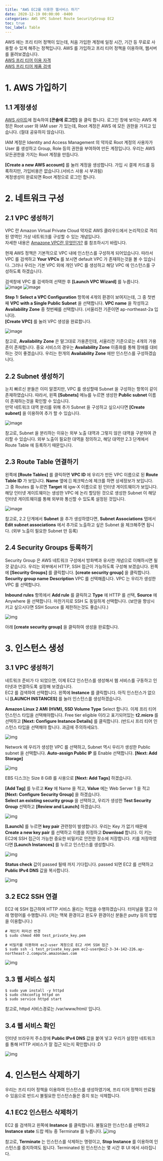 ```yaml
---
title: "AWS EC2를 이용한 웹서비스 하기"
date: 2020-12-19 00:00:00 -0400
categories: AWS VPC Subnet Route SecurityGroup EC2
toc: true
toc_label: Table
---
```

AWS 에는 프리 티어 정책이 있는데, 처음 가입한 계정에 일정 시간, 기간 등 무료로 사용할 수 있게 해주는 정책입니다.
AWS 를 가입하고 프리 티어 정책을 이용하여, 웹서버를 올려보겠습니다.  
[AWS 프리 티어 이용 자격](https://docs.aws.amazon.com/ko_kr/awsaccountbilling/latest/aboutv2/free-tier-eligibility.html)  
[AWS 프리 티어 제품 검색](https://aws.amazon.com/ko/free/?all-free-tier.sort-by=item.additionalFields.SortRank&all-free-tier.sort-order=asc&awsm.page-all-free-tier=1)

# 1. AWS 가입하기
## 1.1 계정생성
[AWS 사이트](https://aws.amazon.com/)에 접속하여 **[콘솔에 로그인]** 을 클릭 합니다. 
로그인 창에 보이는 AWS 계정은 Root user 와 IAM user 가 있는데, Root 계정은 AWS 에 모든 권한을 가지고 있습니다. (절대 공유하지 않습니다).  

IAM 계정은 Identity and Access Management 의 약자로 Root 계정의 사용자가 User 를 생성하고 Group, Role 등의 권한을 부여하여 만든 계정입니다. 
우리는 AWS 모든권한을 가지는 Root 계정을 만듭니다.  

**[Create a new AWS account]** 를 눌러 계정을 생성합니다. 가입 시 결제 카드를 등록하지만, 가입비용은 없습니다.(서비스 사용 시 부과됨)  
계정생성이 완료되면 Root 계정으로 로그인 합니다.

# 2. 네트워크 구성
## 2.1 VPC 생성하기
VPC 란 Amazon Virtual Private Cloud 약자로 AWS 클라우드에서 논리적으로 격리된 영역인 가상 네트워크를 구성할 수 있는 개념입니다.  
자세한 내용은 [Amazone VPC란 무엇인가?](https://docs.aws.amazon.com/ko_kr/vpc/latest/userguide/what-is-amazon-vpc.html) 를 참조하시기 바랍니다.  

현재 AWS 정책은 기본적으로 VPC 내에 인스턴스를 구성하게 되어있습니다. 따라서 VPC 를 검색하고 **Your VPCs** 를 보시면 default VPC 가 존재하는것을 볼 수 있습니다. 그러나 우리는 기본 VPC 외에 개인 VPC 를 생성하고 해당 VPC 에 인스턴스를 구성하도록 하겠습니다.  

검색창에 VPC 를 검색하여 선택한 후 **[Launch VPC Wizard]** 를 누릅니다.  
![image](https://user-images.githubusercontent.com/25599354/102799056-4f373a00-43f5-11eb-87be-663b2415d7af.png)
![image](https://user-images.githubusercontent.com/25599354/102742467-4cf2c280-4398-11eb-9b09-34ebae3206fa.png)  

**Step 1: Select a VPC Configuration** 항목에 4개의 환경이 보여지는데, 그 중 첫번째 **VPC with a Single Public Subnet** 을 선택합니다.
**VPC name** 을 작성하고 **Availability Zone** 중 첫번째를 선택합니다. (서울리전 기준이면 ap-northeast-2a 입니다).  
**[Create VPC]** 를 눌러 VPC 생성을 완료합니다.  

![image](https://user-images.githubusercontent.com/25599354/102787257-20649800-43e4-11eb-8cd9-7766672c4bf7.png)

참고로, **Availability Zone** 은 말그대로 가용존인데, 서울리전 기준으로는 4개의 가용존이 존재합니다. 중요 서비스의 경우는 **Availability Zone** 이중화를 통해 장애를 대비하는 것이 좋겠습니다. 우리는 한개의 **Availability Zone** 에만 인스턴스를 구성하겠습니다.

## 2.2 Subnet 생성하기
눈치 빠르신 분들은 이미 알겠지만, VPC 를 생성할때 Subnet 을 구성하는 항목이 같이 존재하였습니다. 따라서, 왼쪽 **[Subnets]** 메뉴를 누르면 생성한 **Public subnet** 이름이 존재하는것을 확인할 수 있습니다.  
만약 네트워크 대역 분리를 위해 추가 Subnet 을 구성하고 싶으시다면 **[Create subnet]** 을 이용하여 추가 할 수 있습니다.  

![image](https://user-images.githubusercontent.com/25599354/102787392-5c97f880-43e4-11eb-872f-4c6c5ca4aa54.png)

참고로, Subnet 을 분리하는 이유는 외부 노출 대역과 그렇지 않은 대역을 구분하여 관리할 수 있습니다. 외부 노출이 필요한 대역을 정의하고, 해당 대역만 2.3 단계에서 Route Table 에 등록하기 때문입니다.

## 2.3 Route Table 연결하기
왼쪽에 **[Route Tables]** 를 클릭하면 **VPC ID** 에 우리가 만든 VPC 이름으로 된 **Route Table ID** 가 보입니다. **Name** 옆에 [] 체크박스에 체크를 하면 상세정보가 보입니다. 그 중 Routes 를 누르면 **Target** 에 igw-X 이름으로 된 인터넷 게이트웨이가 보입니다.  
해당 인터넷 게이트웨이는 생성한 VPC 에 논리 할당된 것으로 생성한 Subnet 이 해당 인터넷 게이트웨이를 통해 외부와 통신할 수 있도록 설정된 것입니다.  

![image](https://user-images.githubusercontent.com/25599354/102788084-7128c080-43e5-11eb-8f8e-51dbe963f4e0.png)

참고로, 2.2 단계에서 **Subnet** 을 추가 생성하였다면, **Subnet Associations** 탭에서 **Edit subnet associations** 에서 추가로 노출하고 싶은 Subnet 을 체크해주면 됩니다. (외부 노출이 필요한 Subnet 만 등록)

## 2.4 Security Groups 등록하기
Security Group 은 AWS 네트워크 구성에서 방화벽과 유사한 개념으로 이해하시면 될 것 같습니다. 우리는 외부에서 HTTP, SSH 접근이 가능하도록 구성해 보겠습니다.
왼쪽에 **[Security Groups]** 를 클릭합니다. **[create security group]** 을 클릭합니다. **Security group name** **Description** VPC 를 선택해줍니다. VPC 는 우리가 생성한 VPC 를 선택합니다.  

**Inbound rules** 항목에서 **Add rule** 를 클릭하고 **Type** 에 HTTP 를 선택, **Source** 에 Anywhere 을 선택합니다. 마찬가지로 SSH 도 동일하게 선택합니다. (보안을 향상시키고 싶으시다면 SSH Source 를 제한하는것도 좋습니다.)  

![img](https://user-images.githubusercontent.com/25599354/102788596-3c693900-43e6-11eb-90c7-596c989949bf.png)

아래 **[create security group]** 을 클릭하여 생성을 완료합니다.

# 3. 인스턴스 생성
## 3.1 VPC 생성하기
네트워크 준비가 다 되었으면, 이제 EC2 인스턴스를 생성해서 웹 서비스를 구동하고 인터넷과 연결하도록 설정해 보겠습니다.  
EC2 를 검색하여 선택합니다. 왼쪽에 **Instance** 를 클릭합니다. 아직 인스턴스가 없으니 **[LAUNCH INSTANCES]** 를 눌러 인스턴스를 생성하겠습니다.  

**Amazon Linux 2 AMI (HVM), SSD Volume Type** Select 합니다. 이제 프리 티어 인스턴스 타입을 선택해야합니다. Free tier eligible 이라고 표기되어있는 **t2.micro** 를 선택하고 **[Next: Configure Instance Details]** 를 클릭합니다. (반드시 프리 티어 인스턴스 타입을 선택해야 합니다. 과금에 주의하세요!).  

![img](https://user-images.githubusercontent.com/25599354/102802537-26657380-43fa-11eb-87ed-cdcc260886e6.png)

Network 에 우리가 생성한 VPC 를 선택하고, Subnet 역시 우리가 생성한 Public subnet 을 선택합니다. **Auto-assign Public IP** 를 Enable 선택합니다. **[Next: Add Storage]**  

![img](https://user-images.githubusercontent.com/25599354/102793336-172bf900-43ed-11eb-9a3c-0015408a66fe.png)

EBS 디스크는 Size 8 GiB 를 사용으로 **[Next: Add Tags]** 하겠습니다.  

**[Add Tag]** 를 누르고 **Key** 에 Name 을 적고, **Value** 에는 Web Server 1 을 적고 **[Next: Configure Security Group]** 을 하겠습니다.  
**Select an existing security group** 을 선택하고, 우리가 생성한 **Test Security Group** 선택하고 **[Review and Launch]** 하겠습니다.  

![img](https://user-images.githubusercontent.com/25599354/102791530-7f2d1000-43ea-11eb-86d9-773f14a87634.png)

**[Launch]** 를 누르면 **key pair** 관련창이 발생합니다. 우리는 Key 가 없기 때문에 **Create a new key pair** 를 선택하고 이름을 지정하고 **Download** 합니다.  이 키는 EC2에 SSH 접근이 가능한 중요한 비밀키로 안전한 장소에 저장합니다. 키를 저장하였다면 **[Launch Instances]** 를 누르고 인스턴스를 생성합니다.  

![img](https://user-images.githubusercontent.com/25599354/102791918-11351880-43eb-11eb-81dd-409f2ff94735.png)  

**Status check** 값이 passed 될때 까지 기다립니다. passed 되면 EC2 를 선택하고 **Public IPv4 DNS** 값을 복사합니다.  

![img](https://user-images.githubusercontent.com/25599354/102797797-87d61400-43f3-11eb-8016-59ff32588030.png)

## 3.2 EC2 SSH 연결
EC2 에 SSH 접근하여 HTTP 서비스 올리는 작업을 수행하겠습니다. 터미널을 열고 아래 명령어를 수행합니다. (저는 맥북 환경이고 윈도우 환경이신 분들은 putty 등의 방법을 이용합니다.)
```
# 개인키 퍼미션 변경
$ sudo chmod 400 test_private_key.pem

# 비밀키를 이용하여 ec2-user 계정으로 EC2 서버 SSH 접근
$ sudo ssh -i test_private_key.pem ec2-user@ec2-3-34-142-226.ap-northeast-2.compute.amazonaws.com
```

![img](https://user-images.githubusercontent.com/25599354/102800846-ca99eb00-43f7-11eb-8ca0-e4da74eb5766.png)

## 3.3 웹 서비스 설치
```
$ sudo yum install -y httpd
$ sudo chkconfig httpd on
$ sudo service httpd start
```
참고로, httpd 서비스경로는 /var/www/html/ 입니다.

## 3.4 웹 서비스 확인
인터넷 브라우저 주소창에 **Public IPv4 DNS** 값을 붙여 넣고 우리가 설정한 네트워크를 통해 HTTP 서비스가 잘 접근 되는지 확인합니다 :D

![img](https://user-images.githubusercontent.com/25599354/102798416-6a557a00-43f4-11eb-85f0-19df8dfe7ef7.png)

# 4. 인스턴스 삭제하기
우리는 프리 티어 정책을 이용하여 인스턴스를 생성하였기에, 프리 티어 정책이 만료될 수 있음으로 반드시 불필요한 인스턴스들은 중지 또는 삭제합니다.
## 4.1 EC2 인스턴스 삭제하기
EC2 를 검색하고 왼쪽에 **Instance** 를 클릭합니다. 불필요한 인스턴스를 선택하고 **Instance state** 드랍 메뉴 중 Terminate 를 누릅니다.
![img](https://user-images.githubusercontent.com/25599354/102801868-29139900-43f9-11eb-9642-e9b88bf8ae20.png)

참고로, **Terminate** 는 인스턴스를 삭제하는 명령이고, **Stop Instance** 를 이용하여 인스턴스를 중지하여도 됩니다. Terminated 된 인스턴스는 몇 시간 후 UI 에서 사라집니다.
